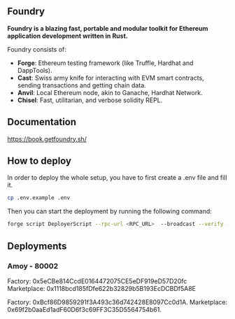 ## Foundry

**Foundry is a blazing fast, portable and modular toolkit for Ethereum application development written in Rust.**

Foundry consists of:

-   **Forge**: Ethereum testing framework (like Truffle, Hardhat and DappTools).
-   **Cast**: Swiss army knife for interacting with EVM smart contracts, sending transactions and getting chain data.
-   **Anvil**: Local Ethereum node, akin to Ganache, Hardhat Network.
-   **Chisel**: Fast, utilitarian, and verbose solidity REPL.

## Documentation

https://book.getfoundry.sh/

## How to deploy
In order to deploy the whole setup, you have to first create a .env file and fill it.

```bash
cp .env.example .env
```

Then you can start the deployment by running the following command:
```bash
forge script DeployerScript --rpc-url <RPC_URL>  --broadcast --verify --etherscan-api-key <POLYGONSCAN_API_KEY>
```

## Deployments

### Amoy - 80002
Factory: 0x5eCBe814CcdE0164472075CE5eDF919eD57D20fc  
Marketplace: 0x1118bcd185fDfe622b32829b5B193EcDCBDf5A8E  


Factory: 0xBcf86D9859291f3A493c36d742428E8097Cc0d1A.
Marketplace: 0x69f2b0aaEd1adF60D6f3c69FF3C35D5564754b61.